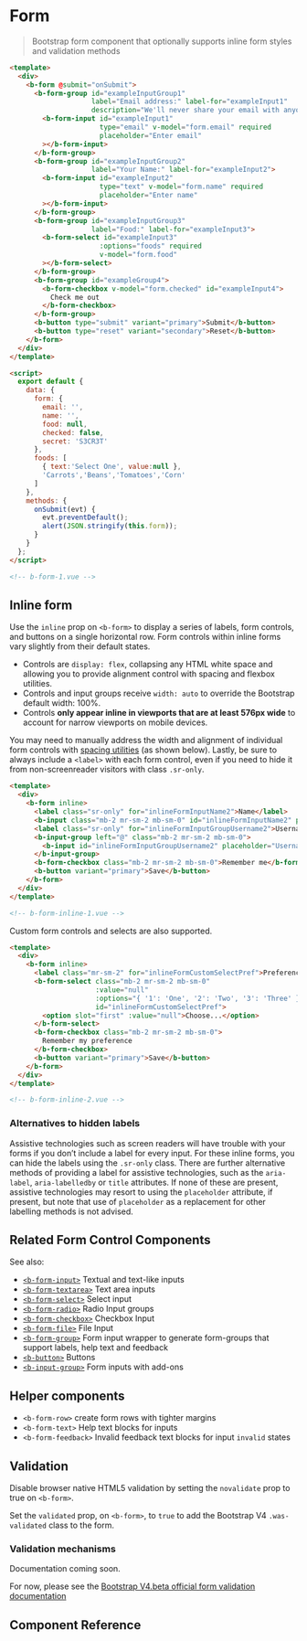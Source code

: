 # Form

> Bootstrap form component that optionally supports inline form styles and validation methods

```html
<template>
  <div>
    <b-form @submit="onSubmit">
      <b-form-group id="exampleInputGroup1"
                    label="Email address:" label-for="exampleInput1"
                    description="We'll never share your email with anyone else.">
        <b-form-input id="exampleInput1"
                      type="email" v-model="form.email" required
                      placeholder="Enter email"
        ></b-form-input>
      </b-form-group>
      <b-form-group id="exampleInputGroup2"
                    label="Your Name:" label-for="exampleInput2">
        <b-form-input id="exampleInput2"
                      type="text" v-model="form.name" required
                      placeholder="Enter name"
        ></b-form-input>
      </b-form-group>
      <b-form-group id="exampleInputGroup3"
                    label="Food:" label-for="exampleInput3">
        <b-form-select id="exampleInput3"
                      :options="foods" required
                      v-model="form.food"
        ></b-form-select>
      </b-form-group>
      <b-form-group id="exampleGroup4">
        <b-form-checkbox v-model="form.checked" id="exampleInput4">
          Check me out
        </b-form-checkbox>
      </b-form-group>
      <b-button type="submit" variant="primary">Submit</b-button>
      <b-button type="reset" variant="secondary">Reset</b-button>
    </b-form>
  </div>
</template>

<script>
  export default {
    data: {
      form: {
        email: '',
        name: '',
        food: null,
        checked: false,
        secret: 'S3CR3T'
      },
      foods: [
        { text:'Select One', value:null },
        'Carrots','Beans','Tomatoes','Corn'
      ]
    },
    methods: {
      onSubmit(evt) {
        evt.preventDefault();
        alert(JSON.stringify(this.form));
      }
    }
  };
</script>

<!-- b-form-1.vue -->
```

## Inline form

Use the `inline` prop on `<b-form>` to display a series of labels, form controls, and
buttons on a single horizontal row. Form controls within inline forms vary slightly
from their default states.

- Controls are `display: flex`, collapsing any HTML white space and allowing you to provide alignment control with spacing and flexbox utilities.
- Controls and input groups receive `width: auto` to override the Bootstrap default width: 100%.
- Controls **only appear inline in viewports that are at least 576px wide** to account for narrow viewports on mobile devices.

You may need to manually address the width and alignment of individual form controls with
[spacing utilities](/docs/reference/spacing) (as shown below). Lastly, be sure to always 
include a `<label>` with each form control, even if you need to hide it from non-screenreader
visitors with class `.sr-only`.

```html
<template>
  <div>
    <b-form inline>
      <label class="sr-only" for="inlineFormInputName2">Name</label>
      <b-input class="mb-2 mr-sm-2 mb-sm-0" id="inlineFormInputName2" placeholder="Jane Doe" />
      <label class="sr-only" for="inlineFormInputGroupUsername2">Username</label>
      <b-input-group left="@" class="mb-2 mr-sm-2 mb-sm-0">
        <b-input id="inlineFormInputGroupUsername2" placeholder="Username" />
      </b-input-group>
      <b-form-checkbox class="mb-2 mr-sm-2 mb-sm-0">Remember me</b-form-checkbox>
      <b-button variant="primary">Save</b-button>
    </b-form>
  </div>
</template>

<!-- b-form-inline-1.vue -->
```

Custom form controls and selects are also supported.

```html
<template>
  <div>
    <b-form inline>
      <label class="mr-sm-2" for="inlineFormCustomSelectPref">Preference</label>
      <b-form-select class="mb-2 mr-sm-2 mb-sm-0"
                     :value="null"
                     :options="{ '1': 'One', '2': 'Two', '3': 'Three' }"
                     id="inlineFormCustomSelectPref">
        <option slot="first" :value="null">Choose...</option>
      </b-form-select>
      <b-form-checkbox class="mb-2 mr-sm-2 mb-sm-0">
        Remember my preference
      </b-form-checkbox>
      <b-button variant="primary">Save</b-button>
    </b-form>
  </div>
</template>

<!-- b-form-inline-2.vue -->
```

### Alternatives to hidden labels
Assistive technologies such as screen readers will have trouble with your forms if you
don’t include a label for every input. For these inline forms, you can hide the labels
using the `.sr-only` class. There are further alternative methods of providing a label
for assistive technologies, such as the `aria-label`, `aria-labelledby` or `title`
attributes. If none of these are present, assistive technologies may resort to using
the `placeholder` attribute, if present, but note that use of `placeholder` as a
replacement for other labelling methods is not advised.


## Related Form Control Components

See also:

- [`<b-form-input>`](/docs/components/form-input) Textual and text-like inputs
- [`<b-form-textarea>`](/docs/components/form-textarea) Text area inputs
- [`<b-form-select>`](/docs/components/form-select) Select input
- [`<b-form-radio>`](/docs/components/form-radios) Radio Input groups
- [`<b-form-checkbox>`](/docs/components/form-checkboxs) Checkbox Input
- [`<b-form-file>`](/docs/components/form-file) File Input
- [`<b-form-group>`](/docs/components/form-group) Form input wrapper to generate form-groups that support labels, help text and feedback
- [`<b-button>`](/docs/components/button) Buttons
- [`<b-input-group>`](/docs/components/input-group) Form inputs with add-ons

## Helper components

- `<b-form-row>` create form rows with tighter margins
- `<b-form-text>` Help text blocks for inputs
- `<b-form-feedback>` Invalid feedback text blocks for input `invalid` states

## Validation

Disable browser native HTML5 validation by setting the `novalidate` prop to true
on `<b-form>`.

Set the `validated` prop, on `<b-form>`, to `true` to add the Bootstrap V4 `.was-validated` class
to the form.

### Validation mechanisms

Documentation coming soon.

For now, please see the [Bootstrap V4.beta official form validation documentation](https://getbootstrap.com/docs/4.0/components/forms/#validation)


## Component Reference
